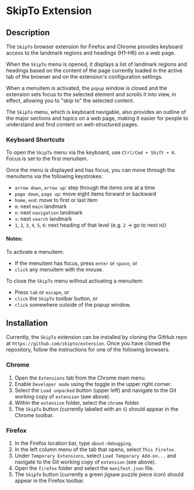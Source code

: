# SkipTo Extension

## Description

The `SkipTo` browser extension for Firefox and Chrome provides keyboard
access to the landmark regions and headings (H1–H6) on a web page.

When the `SkipTo` menu is opened, it displays a list of landmark regions and
headings based on the content of the page currently loaded in the active tab
of the browser and on the extension's configuration settings.

When a menuitem is activated, the `popup` window is closed and the extension
sets focus to the selected element and scrolls it into view, in effect,
allowing you to "skip to" the selected content.

The `SkipTo` menu, which is keyboard navigable, also provides an outline of
the major sections and topics on a web page, making it easier for people to
understand and find content on well-structured pages.

### Keyboard Shortcuts

To open the `SkipTo` menu via the keyboard, use `Ctrl/Cmd + Shift + K`. Focus
is set to the first menuitem.

Once the menu is displayed and has focus, you can move through the menuitems
via the following keystrokes:

* `arrow down`, `arrow up`: step through the items one at a time
* `page down`, `page up`: move eight items forward or backward
* `home`, `end`: move to first or last item
* `m`: next `main` landmark
* `n`: next `navigation` landmark
* `s`: next `search` landmark
* `1`, `2`, `3`, `4`, `5`, `6`: next heading of that level
  (e.g. `2` -> go to next `H2`)

#### Notes:

To activate a menuitem:
* If the menuitem has focus, press `enter` or `space`, or
* `click` any menuitem with the mouse.

To close the `SkipTo` menu without activating a menuitem:
* Press `tab` or `escape`, or
* `click` the `SkipTo` toolbar button, or
* `click` somewhere outside of the popup window.

## Installation

Currently, the `SkipTo` extension can be installed by cloning the GitHub repo
at `https://github.com/skipto/extension`. Once you have cloned the repository,
follow the instructions for one of the following browsers.

### Chrome

1. Open the `Extensions` tab from the Chrome main menu.
1. Enable `Developer mode` using the toggle in the upper right corner.
1. Select the `Load unpacked` button (upper left) and navigate to the Git
   working copy of `extension` (see above).
1. Within the `extension` folder, select the `chrome` folder.
1. The `SkipTo` button (currently labeled with an `S`) should appear in the
   Chrome toolbar.

### Firefox

1. In the Firefox location bar, type `about:debugging`.
1. In the left column menu of the tab that opens, select `This Firefox`.
1. Under `Temporary Extensions`, select `Load Temporary Add-on...` and
   navigate to the Git working copy of `extension` (see above).
1. Open the `firefox` folder and select the `manifest.json` file.
1. The `SkipTo` button (currently a green jigsaw puzzle piece icon) should
   appear in the Firefox toolbar.
